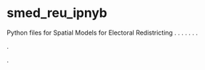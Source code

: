 # smed_reu_ipnyb
Python files for Spatial Models for Electoral Redistricting
.
.
.
.
.
.
.


.


.



